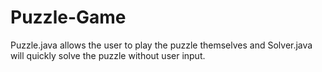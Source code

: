 # Puzzle-Game
Puzzle.java allows the user to play the puzzle themselves and Solver.java will quickly solve the puzzle without user input. 
